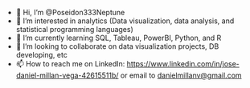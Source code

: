 - 👋 Hi, I’m @Poseidon333Neptune
- 👀 I’m interested in analytics (Data visualization, data analysis, and statistical programming languages)
- 🌱 I’m currently learning SQL, Tableau, PowerBI, Python, and R
- 💞️ I’m looking to collaborate on data visualization projects, DB developing, etc
- 📫 How to reach me on LinkedIn: https://www.linkedin.com/in/jose-daniel-millan-vega-42615511b/  or email to danielmillanv@gmail.com

<!---
Poseidon333Neptune/Poseidon333Neptune is a ✨ special ✨ repository because its `README.md` (this file) appears on your GitHub profile.
You can click the Preview link to take a look at your changes.
--->
